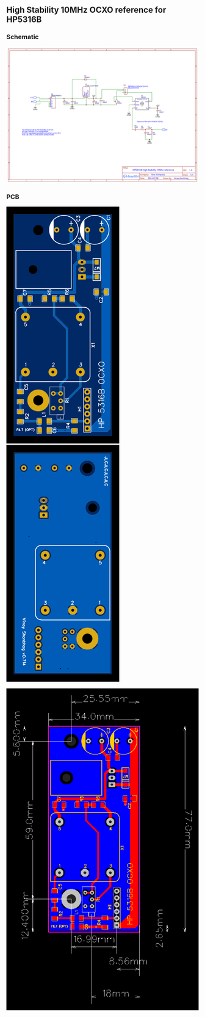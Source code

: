 ## High Stability 10MHz OCXO reference for HP5316B

### Schematic

<img src="https://github.com/vinayshanbhag/HP5316/blob/main/Schematic_HP5316B_7805.svg"/>

### PCB

<img src="https://github.com/vinayshanbhag/HP5316/blob/main/PCB-Front.svg"/> <img src="https://github.com/vinayshanbhag/HP5316/blob/main/PCB-Back.svg"/>

<img src="https://github.com/vinayshanbhag/HP5316/blob/main/PCB_PCB_HP5316B_7805_2_2024-07-15.svg" width=600/>
